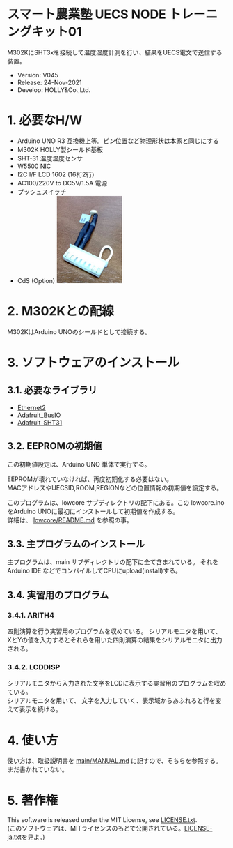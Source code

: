 スマート農業塾 UECS NODE トレーニングキット01
===========================================

M302KにSHT3xを接続して温度湿度計測を行い、結果をUECS電文で送信する装置。

- Version: V045
- Release: 24-Nov-2021
- Develop: HOLLY&Co.,Ltd.

# 1. 必要なH/W

- Arduino UNO R3 互換機上等。ピン位置など物理形状は本家と同じにする
- M302K HOLLY製シールド基板
- SHT-31 温度湿度センサ
- W5500 NIC
- I2C I/F LCD 1602 (16桁2行)
- AC100/220V to DC5V/1.5A 電源
- プッシュスイッチ
- CdS (Option)
![CdS](images/cds.jpg)

# 2. M302Kとの配線

M302KはArduino UNOのシールドとして接続する。

# 3. ソフトウェアのインストール

## 3.1. 必要なライブラリ
- [Ethernet2](https://github.com/adafruit/Ethernet2)
- [Adafruit_BusIO](https://github.com/adafruit/Adafruit_BusIO)
- [Adafruit_SHT31](https://github.com/adafruit/Adafruit_SHT31)

## 3.2. EEPROMの初期値

この初期値設定は、Arduino UNO 単体で実行する。

EEPROMが壊れていなければ、再度初期化する必要はない。  
MACアドレスやUECSID,ROOM,REGIONなどの位置情報の初期値を設定する。

このプログラムは、lowcore サブディレクトリの配下にある。この lowcore.ino をArduino UNOに最初にインストールして初期値を作成する。  
詳細は、 [lowcore/README.md](lowcore/README.md) を参照の事。

## 3.3. 主プログラムのインストール

主プログラムは、main サブディレクトリの配下に全て含まれている。
それを Arduino IDE などでコンパイルしてCPUにupload(install)する。

## 3.4. 実習用のプログラム
### 3.4.1. ARITH4

四則演算を行う実習用のプログラムを収めている。
シリアルモニタを用いて、
XとYの値を入力するとそれらを用いた四則演算の結果をシリアルモニタに出力される。

### 3.4.2. LCDDISP

シリアルモニタから入力された文字をLCDに表示する実習用のプログラムを収めている。  
シリアルモニタを用いて、
文字を入力していく、表示域からあふれると行を変えて表示を続ける。

# 4. 使い方

使い方は、取扱説明書を [main/MANUAL.md](main/MANUAL.md) に記すので、そちらを参照する。
まだ書かれていない。

# 5. 著作権

This software is released under the MIT License, see [LICENSE.txt](LICENSE.txt).  
(このソフトウェアは、MITライセンスのもとで公開されている。[LICENSE-ja.txt](LICENSE-ja.txt)を見よ。)
